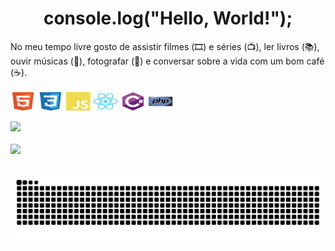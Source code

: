 ##

<h1 align="center"> console.log("Hello, World!");</h1>
<div>
No meu tempo livre gosto de assistir filmes (🎞️) e séries (📺), ler livros (📚),</br> ouvir músicas (🎵), fotografar (📸) e conversar sobre a vida com um bom café (☕).
</div>

<div style="display: inline_block"><br>
<img align="center" alt="Tami-HTML" height="30" width="40" src="https://raw.githubusercontent.com/devicons/devicon/master/icons/html5/html5-original.svg">
<img align="center" alt="Tami-CSS" height="30" width="40" src="https://raw.githubusercontent.com/devicons/devicon/master/icons/css3/css3-original.svg">
<img align="center" alt="Tami-Js" height="30" width="40" src="https://raw.githubusercontent.com/devicons/devicon/master/icons/javascript/javascript-plain.svg">
<img align="center" alt="Tami-React" height="30" width="40" src="https://raw.githubusercontent.com/devicons/devicon/master/icons/react/react-original.svg">
<img align="center" alt="Tami-Csharp" height="30" width="40" src="https://raw.githubusercontent.com/devicons/devicon/master/icons/csharp/csharp-original.svg">
<img align="center" alt="Tami-PHP" height="30" width="40" src="https://raw.githubusercontent.com/devicons/devicon/master/icons/php/php-original.svg">
</div></br>

<div>
  <a href="https://github.com/tamirespatrocinio">
  <img height="160em" src="https://github-readme-stats.vercel.app/api/top-langs/?username=tamirespatrocinio&layout=compact&langs_count=7&theme=dracula"/>
</div>
 
<br>
 
<a href= "https://visitor-badge.laobi.icu/badge?page_id=tamirespatrocinio">
<img src="https://visitor-badge.laobi.icu/badge?page_id=tamirespatrocinio"/></a> 
 

##
![Snake animation](https://github.com/tamirespatrocinio/tamirespatrocinio/blob/output/github-contribution-grid-snake.svg)
